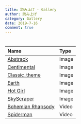 ```yaml
---
title: 読み上げ - Gallery
author: 読み上げ
category: Gallery
date: 2019-7-16
comment: true
---
```


# 

| Name | Type | 
| :--- | :--- | 
| [Abstrack](https://readloud.github.io/gallery/abstrack/) | Image | 
| [Centimental](https://readloud.github.io/gallery/centimental/) | Image | 
| [Classic_theme](https://readloud.github.io/gallery/classic_theme/) | Image |
| [Earth](https://readloud.github.io/gallery/earth/) | Image |
| [Hot Girl](https://readloud.github.io/gallery/hot_girl/) | Image |
| [SkyScraper](https://readloud.github.io/gallery/skyscraper/)| Image |
| [Bohemian Rhapsody](https://readloud.github.io/gallery/bohemian_rhapsody/) | Video | 
| [Spiderman](https://readloud.github.io/gallery/spiderman/) | Video | 

